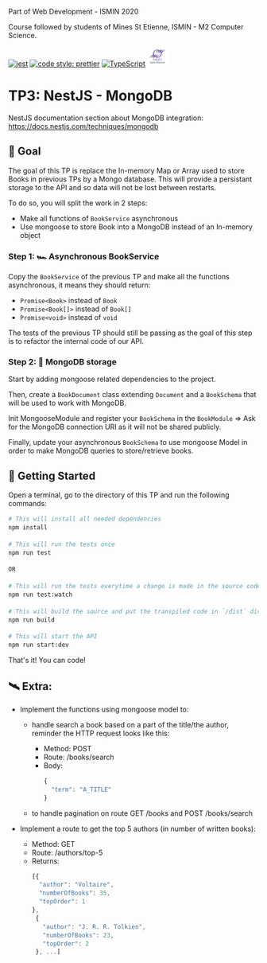 Part of Web Development - ISMIN 2020

Course followed by students of Mines St Etienne, ISMIN - M2 Computer Science.

[![jest](https://jestjs.io/img/jest-badge.svg)](https://github.com/facebook/jest)
[![code style: prettier](https://img.shields.io/badge/code_style-prettier-ff69b4.svg?style=flat-square)](https://github.com/prettier/prettier)
[![TypeScript](https://badges.frapsoft.com/typescript/love/typescript.png?v=101)](https://github.com/ellerbrock/typescript-badges/)
[![Mines St Etienne](./logo.png)](https://www.mines-stetienne.fr/)

# TP3: NestJS - MongoDB

NestJS documentation section about MongoDB integration: https://docs.nestjs.com/techniques/mongodb

## 📝 Goal

The goal of this TP is replace the In-memory Map or Array used to store Books in previous TPs by a Mongo database. 
This will provide a persistant storage to the API and so data will not be lost between restarts.

To do so, you will split the work in 2 steps:
 - Make all functions of `BookService` asynchronous
 - Use mongoose to store Book into a MongoDB instead of an In-memory object 

### Step 1: 🏎 Asynchronous BookService

Copy the `BookService` of the previous TP and make all the functions asynchronous, it means they should return:
  - `Promise<Book>` instead of `Book`
  - `Promise<Book[]>` instead of `Book[]`
  - `Promise<void>` instead of `void` 
  
The tests of the previous TP should still be passing as the goal of this step is to refactor the internal code of our API.     
 
### Step 2: 🍃 MongoDB storage

Start by adding mongoose related dependencies to the project.

Then, create a `BookDocument` class extending `Document` and a `BookSchema` that will be used to work with MongoDB.

Init MongooseModule and register your `BookSchema` in the `BookModule` => Ask for the MongoDB connection URI as it will not be shared publicly.  

Finally, update your asynchronous `BookSchema` to use mongoose Model in order to make MongoDB queries to store/retrieve books.

## 🚀 Getting Started

Open a terminal, go to the directory of this TP and run the following commands:

```sh
# This will install all needed dependencies
npm install

# This will run the tests once
npm run test

OR

# This will run the tests everytime a change is made in the source code
npm run test:watch

# This will build the source and put the transpiled code in `/dist` directory
npm run build

# This will start the API 
npm run start:dev
```

That's it! You can code!

## 🛰 Extra:

- Implement the functions using mongoose model to:
  - handle search a book based on a part of the title/the author, reminder the HTTP request looks like this:
    - Method: POST
    - Route: /books/search
    - Body:
       ```javascript
       {
         "term": "A_TITLE"
       }
       ```
  
  - to handle pagination on route GET /books and POST /books/search
  
-  Implement a route to get the top 5 authors (in number of written books):
    - Method: GET
    - Route: /authors/top-5
    - Returns:
        ```javascript
        [{
          "author": "Voltaire",
          "numberOfBooks": 35,
          "topOrder": 1
        },
         {
           "author": "J. R. R. Tolkien",
           "numberOfBooks": 23,
           "topOrder": 2
         }, ...]
        ```

